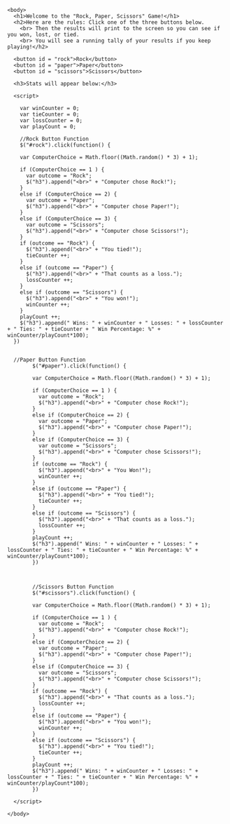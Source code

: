 <html>

  <head>
    <title>Rock Paper Scissors</title>
    <script src="https://ajax.googleapis.com/ajax/libs/jquery/3.5.1/jquery.min.js"></script>
    </head>

    <body>
      <h1>Welcome to the "Rock, Paper, Scissors" Game!</h1>
      <h2>Here are the rules: Click one of the three buttons below.
        <br> Then the results will print to the screen so you can see if you won, lost, or tied.
        <br> You will see a running tally of your results if you keep playing!</h2>

      <button id = "rock">Rock</button>
      <button id = "paper">Paper</button>
      <button id = "scissors">Scissors</button>

      <h3>Stats will appear below:</h3>

      <script>

        var winCounter = 0;
        var tieCounter = 0;
        var lossCounter = 0;
        var playCount = 0;

        //Rock Button Function
        $("#rock").click(function() {

        var ComputerChoice = Math.floor((Math.random() * 3) + 1);

        if (ComputerChoice == 1 ) {
          var outcome = "Rock";
          $("h3").append("<br>" + "Computer chose Rock!");
        }
        else if (ComputerChoice == 2) {
          var outcome = "Paper";
          $("h3").append("<br>" + "Computer chose Paper!");
        }
        else if (ComputerChoice == 3) {
          var outcome = "Scissors";
          $("h3").append("<br>" + "Computer chose Scissors!");
        }
        if (outcome == "Rock") {
          $("h3").append("<br>" + "You tied!");
          tieCounter ++;
        }
        else if (outcome == "Paper") {
          $("h3").append("<br>" + "That counts as a loss.");
          lossCounter ++;
        }
        else if (outcome == "Scissors") {
          $("h3").append("<br>" + "You won!");
          winCounter ++;
        }
        playCount ++;
        $("h3").append(" Wins: " + winCounter + " Losses: " + lossCounter + " Ties: " + tieCounter + " Win Percentage: %" + winCounter/playCount*100);
      })


      //Paper Button Function
            $("#paper").click(function() {

            var ComputerChoice = Math.floor((Math.random() * 3) + 1);

            if (ComputerChoice == 1 ) {
              var outcome = "Rock";
              $("h3").append("<br>" + "Computer chose Rock!");
            }
            else if (ComputerChoice == 2) {
              var outcome = "Paper";
              $("h3").append("<br>" + "Computer chose Paper!");
            }
            else if (ComputerChoice == 3) {
              var outcome = "Scissors";
              $("h3").append("<br>" + "Computer chose Scissors!");
            }
            if (outcome == "Rock") {
              $("h3").append("<br>" + "You Won!");
              winCounter ++;
            }
            else if (outcome == "Paper") {
              $("h3").append("<br>" + "You tied!");
              tieCounter ++;
            }
            else if (outcome == "Scissors") {
              $("h3").append("<br>" + "That counts as a loss.");
              lossCounter ++;
            }
            playCount ++;
            $("h3").append(" Wins: " + winCounter + " Losses: " + lossCounter + " Ties: " + tieCounter + " Win Percentage: %" + winCounter/playCount*100);
            })



            //Scissors Button Function
            $("#scissors").click(function() {

            var ComputerChoice = Math.floor((Math.random() * 3) + 1);

            if (ComputerChoice == 1 ) {
              var outcome = "Rock";
              $("h3").append("<br>" + "Computer chose Rock!");
            }
            else if (ComputerChoice == 2) {
              var outcome = "Paper";
              $("h3").append("<br>" + "Computer chose Paper!");
            }
            else if (ComputerChoice == 3) {
              var outcome = "Scissors";
              $("h3").append("<br>" + "Computer chose Scissors!");
            }
            if (outcome == "Rock") {
              $("h3").append("<br>" + "That counts as a loss.");
              lossCounter ++;
            }
            else if (outcome == "Paper") {
              $("h3").append("<br>" + "You won!");
              winCounter ++;
            }
            else if (outcome == "Scissors") {
              $("h3").append("<br>" + "You tied!");
              tieCounter ++;
            }
            playCount ++;
            $("h3").append(" Wins: " + winCounter + " Losses: " + lossCounter + " Ties: " + tieCounter + " Win Percentage: %" + winCounter/playCount*100);
            })

      </script>

    </body>

  </html>
